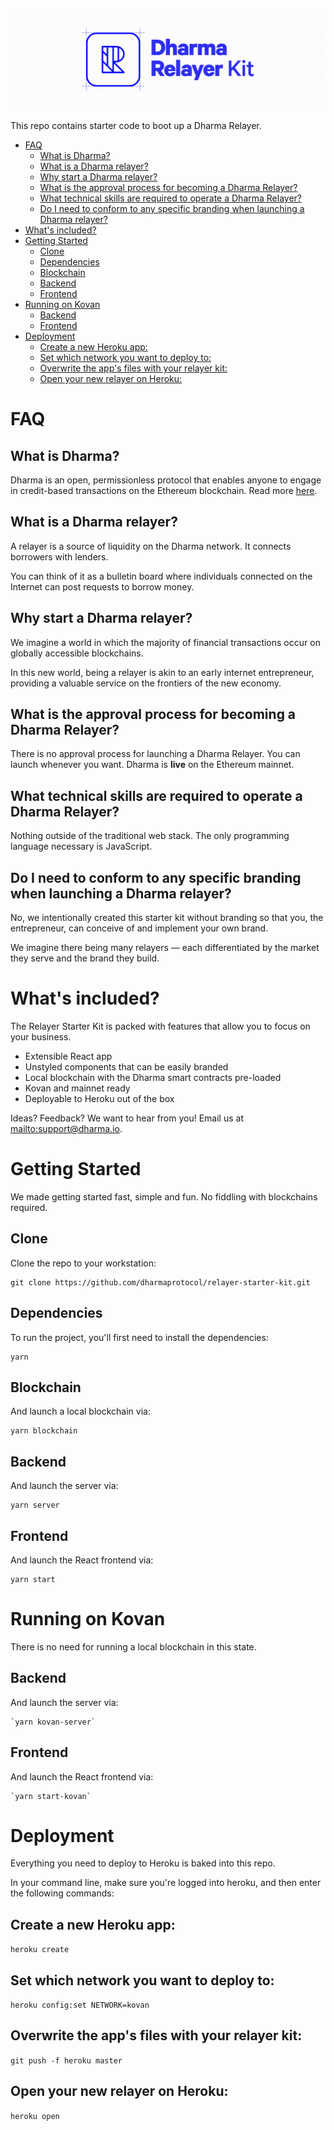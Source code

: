 ![Dharma Relayer Starter Kit](public/dharma_relayer_banner.png)

This repo contains starter code to boot up a Dharma Relayer.

<!-- START doctoc generated TOC please keep comment here to allow auto update -->
<!-- DON'T EDIT THIS SECTION, INSTEAD RE-RUN doctoc TO UPDATE -->


- [FAQ](#faq)
  - [What is Dharma?](#what-is-dharma)
  - [What is a Dharma relayer?](#what-is-a-dharma-relayer)
  - [Why start a Dharma relayer?](#why-start-a-dharma-relayer)
  - [What is the approval process for becoming a Dharma Relayer?](#what-is-the-approval-process-for-becoming-a-dharma-relayer)
  - [What technical skills are required to operate a Dharma Relayer?](#what-technical-skills-are-required-to-operate-a-dharma-relayer)
  - [Do I need to conform to any specific branding when launching a Dharma relayer?](#do-i-need-to-conform-to-any-specific-branding-when-launching-a-dharma-relayer)
- [What's included?](#whats-included)
- [Getting Started](#getting-started)
  - [Clone](#clone)
  - [Dependencies](#dependencies)
  - [Blockchain](#blockchain)
  - [Backend](#backend)
  - [Frontend](#frontend)
- [Running on Kovan](#running-on-kovan)
  - [Backend](#backend-1)
  - [Frontend](#frontend-1)
- [Deployment](#deployment)
  - [Create a new Heroku app:](#create-a-new-heroku-app)
  - [Set which network you want to deploy to:](#set-which-network-you-want-to-deploy-to)
  - [Overwrite the app's files with your relayer kit:](#overwrite-the-apps-files-with-your-relayer-kit)
  - [Open your new relayer on Heroku:](#open-your-new-relayer-on-heroku)

<!-- END doctoc generated TOC please keep comment here to allow auto update -->

# FAQ

## What is Dharma?

Dharma is an open, permissionless protocol that enables anyone to engage in credit-based transactions on the Ethereum blockchain. Read more <a href="https://dharma.io/" target="_blank">here</a>.

## What is a Dharma relayer?

A relayer is a source of liquidity on the Dharma network. It connects borrowers with lenders.

You can think of it as a bulletin board where individuals connected on the Internet can post requests to borrow money.

## Why start a Dharma relayer?

We imagine a world in which the majority of financial transactions occur on globally accessible blockchains.

In this new world, being a relayer is akin to an early internet entrepreneur, providing a valuable service on the frontiers of the new economy.

## What is the approval process for becoming a Dharma Relayer?

There is no approval process for launching a Dharma Relayer. You can launch whenever you want. Dharma is **live** on the Ethereum mainnet.

## What technical skills are required to operate a Dharma Relayer?

Nothing outside of the traditional web stack. The only programming language necessary is JavaScript.

## Do I need to conform to any specific branding when launching a Dharma relayer?

No, we intentionally created this starter kit without branding so that you, the entrepreneur, can conceive of and implement your own brand.

We imagine there being many relayers &mdash; each differentiated by the market they serve and the brand they build.

# What's included?

The Relayer Starter Kit is packed with features that allow you to focus on your business.

-   Extensible React app
-   Unstyled components that can be easily branded
-   Local blockchain with the Dharma smart contracts pre-loaded
-   Kovan and mainnet ready
-   Deployable to Heroku out of the box

Ideas? Feedback? We want to hear from you! Email us at <mailto:support@dharma.io>.

# Getting Started

We made getting started fast, simple and fun. No fiddling with blockchains required.

## Clone

Clone the repo to your workstation:

```
git clone https://github.com/dharmaprotocol/relayer-starter-kit.git
```

## Dependencies

To run the project, you'll first need to install the dependencies:

```
yarn
```

## Blockchain

And launch a local blockchain via:

```
yarn blockchain
```

## Backend

And launch the server via:

```
yarn server
```

## Frontend

And launch the React frontend via:

```
yarn start
```

# Running on Kovan

There is no need for running a local blockchain in this state.

## Backend

And launch the server via:

    `yarn kovan-server`

## Frontend

And launch the React frontend via:

    `yarn start-kovan`

# Deployment

Everything you need to deploy to Heroku is baked into this repo.

In your command line, make sure you're logged into heroku, and then enter the following commands:

## Create a new Heroku app:
`heroku create`

## Set which network you want to deploy to:
`heroku config:set NETWORK=kovan`

## Overwrite the app's files with your relayer kit:
`git push -f heroku master`

## Open your new relayer on Heroku:
`heroku open`